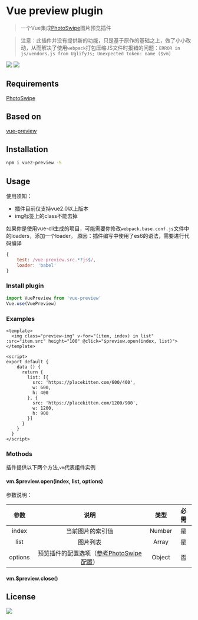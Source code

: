 # Vue preview plugin

> 一个Vue集成[PhotoSwipe](https://github.com/dimsemenov/PhotoSwipe)图片预览插件

>注意：此插件并没有提供新的功能，只是基于原作的基础之上，做了小小改动，从而解决了使用`webpack`打包压缩JS文件时报错的问题：`ERROR in js/vendors.js from UglifyJs; Unexpected token: name ($vm)`

![](https://img.shields.io/npm/dm/vue2-preview.svg)
![](https://img.shields.io/npm/v/vue2-preview.svg)

## Requirements

[PhotoSwipe](https://github.com/dimsemenov/PhotoSwipe)

## Based on

[vue-preview](https://github.com/LS1231/vue-preview)

## Installation

``` bash
npm i vue2-preview -S
```

## Usage

使用须知：

* 插件目前仅支持vue2.0以上版本
* img标签上的class不能去掉

如果你是使用vue-cli生成的项目，可能需要你修改`webpack.base.conf.js`文件中的loaders，添加一个loader。
原因：插件编写中使用了es6的语法，需要进行代码编译
``` javascript
{
    test: /vue-preview.src.*?js$/,
    loader: 'babel'
}
```

### Install plugin

``` javascript
import VuePreview from 'vue-preview'
Vue.use(VuePreview)
```

### Examples

```
<template>
  <img class="preview-img" v-for="(item, index) in list" :src="item.src" height="100" @click="$preview.open(index, list)">
</template>

<script>
export default {
    data () {
      return {
        list: [{
          src: 'https://placekitten.com/600/400',
          w: 600,
          h: 400
        }, {
          src: 'https://placekitten.com/1200/900',
          w: 1200,
          h: 900
        }]
      }
    }
  }
</script>
```

### Mothods

插件提供以下两个方法,```vm```代表组件实例

#### vm.$preview.open(index, list, options)

参数说明：

| 参数  | 说明  |  类型  |  必需
| :--: | :--: | :--:  | :--:
| index     |当前图片的索引值|   Number |    是
| list      |图片列表       |   Array  |    是
| options   |预览插件的配置选项（[参考PhotoSwipe配置](http://photoswipe.com/documentation/options.html)）  |  Object  |    否

#### vm.$preview.close()


## License

![](https://img.shields.io/badge/license-MIT-blue.svg)
